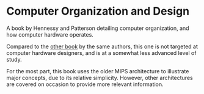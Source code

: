 # Computer Organization and Design
A book by Hennessy and Patterson detailing computer organization, and how computer hardware operates.

Compared to the [other book](Hennessy_Patterson.md) by the same authors, this one is not targeted at computer hardware designers, and is at a somewhat less advanced level of study.

For the most part, this book uses the older MIPS architecture to illustrate major concepts, due to its relative simplicity. However, other architectures are covered on occasion to provide more relevant information.
